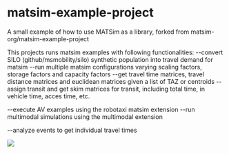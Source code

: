 # matsim-example-project

A small example of how to use MATSim as a library, forked from matsim-org/matsim-example-project

This projects runs matsim examples with following functionalities: 
--convert SILO (github/msmobility/silo) synthetic population into travel demand for matsim
--run multiple matsim configurations varying scaling factors, storage factors and capacity factors
--get travel time matrices, travel distance matrices and euclidean matrices given a list of TAZ or centroids
--assign transit and get skim matrices for transit, including total time, in vehicle time, acces time, etc. 

--execute AV examples using the robotaxi matsim extension
--run multimodal simulations using the multimodal extension

--analyze events to get individual travel times

[![](https://jitpack.io/v/cllorca1/matsimMunichArea.svg)](https://jitpack.io/#cllorca1/matsimMunichArea)
